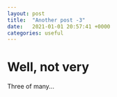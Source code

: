 ```yaml
---
layout: post
title:  "Another post -3"
date:   2021-01-01 20:57:41 +0000
categories: useful
---
```

 # Well, not very

Three of many...
